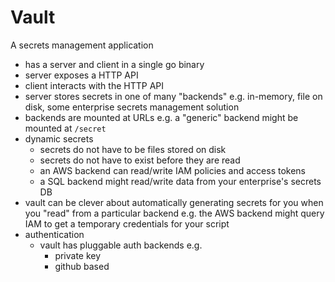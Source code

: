 
# Vault

A secrets management application

* has a server and client in a single go binary
* server exposes a HTTP API
* client interacts with the HTTP API
* server stores secrets in one of many "backends" e.g. in-memory, file on disk,
  some enterprise secrets management solution
* backends are mounted at URLs e.g. a "generic" backend might be mounted at
  `/secret`
* dynamic secrets
    * secrets do not have to be files stored on disk
    * secrets do not have to exist before they are read
    * an AWS backend can read/write IAM policies and access tokens
    * a SQL backend might read/write data from your enterprise's secrets DB
* vault can be clever about automatically generating secrets for you when you
  "read" from a particular backend e.g. the AWS backend might query IAM to get
  a temporary credentials for your script
* authentication
    * vault has pluggable auth backends e.g.
        * private key
        * github based
